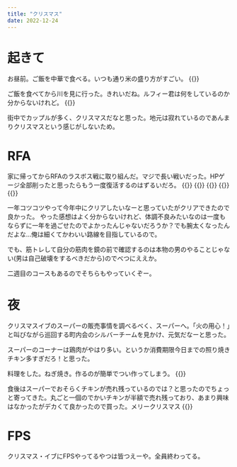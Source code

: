 ```yaml
---
title: "クリスマス"
date: 2022-12-24
---
```



# 起きて
お昼前。ご飯を中華で食べる。いつも通り米の盛り方がすごい。
{{<tweet user="dango_bot" id="1606541843675906050">}}

ご飯を食べてから川を見に行った。きれいだね。ルフィー君は何をしているのか分からないけれど。
{{<tweet user="dango_bot" id="1606542417821597696">}}

街中でカップルが多く、クリスマスだなと思った。地元は寂れているのであんまりクリスマスという感じがしないため。

# RFA
家に帰ってからRFAのラスボス戦に取り組んだ。マジで長い戦いだった。HPゲージ全部削ったと思ったらもう一度復活するのはずるいだろ。
{{<tweet user="dango_bot" id="1606577228154023942">}}
{{<tweet user="dango_bot" id="1606578130034257920">}}
{{<tweet user="dango_bot" id="1606579311779401729">}}
{{<tweet user="dango_bot" id="1606579639501357057">}}
{{<tweet user="dango_bot" id="1606579875342864385">}}

一年コツコツやって今年中にクリアしたいなーと思っていたがクリアできたので良かった。
やった感想はよく分からないけれど、体調不良みたいなのは一度もならずに一年を過ごせたのでよかったんじゃないだろうか？でも腕太くなったんだよな...俺は細くてかわいい路線を目指しているので。

でも、筋トレして自分の筋肉を鏡の前で確認するのは本物の男のやることじゃない(男は自己破壊をするべきだから)のでべつにええか。

二週目のコースもあるのでそちらもやっていくぞー。

# 夜
クリスマスイブのスーパーの販売事情を調べるべく、スーパーへ。「火の用心！」と叫びながら巡回する町内会のシルバーチームを見かけ、元気だなーと思った。

スーパーのコーナーは鶏肉がやはり多い。というか消費期限今日までの照り焼きチキン多すぎだろ！と思った。


料理をした。ねぎ焼き。作るのが簡単でつい作ってしまう。
{{<tweet user="dango_bot" id="1606653053440253952">}}

食後はスーパーでおそらくチキンが売れ残っているのでは？と思ったのでちょっと寄ってきた。丸ごと一個のでかいチキンが半額で売れ残っており、あまり興味はなかったがデカくて良かったので買った。メリークリスマス
{{<tweet user="dango_bot" id="1606637968357486594">}}


# FPS
クリスマス・イブにFPSやってるやつは皆つえーや。全員終わってる。